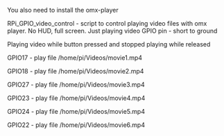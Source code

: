 You also need to install the omx-player

RPi_GPIO_video_control - script to control playing video files with omx player. No HUD, full screen. Just playing video
GPIO  pin - short to ground

Playing video while button pressed and stopped playing while released

GPIO17 - play file  /home/pi/Videos/movie1.mp4

GPIO18 - play file  /home/pi/Videos/movie2.mp4

GPIO27 - play file  /home/pi/Videos/movie3.mp4

GPIO23 - play file  /home/pi/Videos/movie4.mp4

GPIO24 - play file  /home/pi/Videos/movie5.mp4

GPIO22 - play file  /home/pi/Videos/movie6.mp4
